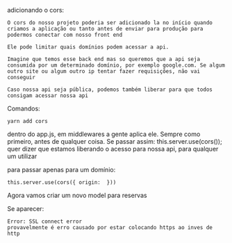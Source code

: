 adicionando o cors:     

    O cors do nosso projeto poderia ser adicionado la no início quando criamos a aplicação ou tanto antes de enviar para produção para podermos conectar com nosso front end

    Ele pode limitar quais domínios podem acessar a api.

    Imagine que temos esse back end mas so queremos que a api seja consumida por um determinado domínio, por exemplo google.com. Se algum outro site ou algum outro ip tentar fazer requisições, não vai conseguir

    Caso nossa api seja pública, podemos também liberar para que todos consigam acessar nossa api

Comandos:

    yarn add cors


dentro do app.js, em middlewares a gente aplica ele. Sempre como primeiro, antes de qualquer coisa.
Se passar assim: 
    this.server.use(cors());   
quer dizer que estamos liberando o acesso para nossa api, para qualquer um utilizar

para passar apenas para um domínio:

    this.server.use(cors({ origin:  }))


Agora vamos criar um novo model para reservas

Se aparecer:

    Error: SSL connect error
    provavelmente é erro causado por estar colocando https ao inves de http